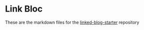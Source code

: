 # Link Bloc
These are the markdown files for the [linked-blog-starter](https://github.com/matthewwong525/linked-blog-starter) repository


